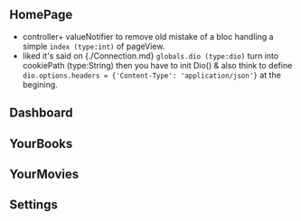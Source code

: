 ## HomePage

- controller+ valueNotifier to remove old mistake of a bloc handling a simple `index (type:int)` of pageView.
- liked it's said on {./Connection.md} `globals.dio (type:dio)` turn into cookiePath (type:String) then you have to init Dio() & also think to define `dio.options.headers = {'Content-Type': 'application/json'}` at the begining.
 
## Dashboard

## YourBooks

## YourMovies

## Settings

